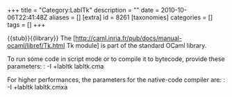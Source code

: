+++
title = "Category:LablTk"
description = ""
date = 2010-10-06T22:41:48Z
aliases = []
[extra]
id = 8261
[taxonomies]
categories = []
tags = []
+++

{{stub}}{{library}}
The [http://caml.inria.fr/pub/docs/manual-ocaml/libref/Tk.html Tk module] is part of the standard OCaml library.

To run some code in script mode or to compile it to bytecode, provide these parameters:
: -I +labltk labltk.cma

For higher performances, the parameters for the native-code compiler are:
: -I +labltk labltk.cmxa
